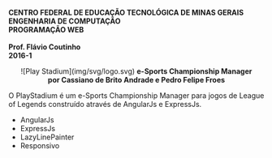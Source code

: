 <dl>
<p><strong>
CENTRO FEDERAL DE EDUCAÇÃO TECNOLÓGICA DE MINAS GERAIS<br>
ENGENHARIA DE COMPUTAÇÃO<br>
PROGRAMAÇÃO WEB<br>
<br>
Prof. Flávio Coutinho<br>
2016-1
</strong><p>
</dl>

<center>
![Play Stadium](img/svg/logo.svg)
<strong>
e-Sports Championship Manager<br>
por Cassiano de Brito Andrade e Pedro Felipe Froes
</strong>
</center>

O PlayStadium é um e-Sports Championship Manager para jogos de League of Legends construído através de AngularJs e ExpressJs.

- AngularJs
- ExpressJs
- LazyLinePainter
- Responsivo